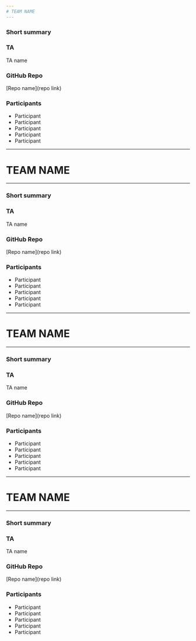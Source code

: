 ```yaml
---
# TEAM NAME
---
```


### Short summary

### TA
TA name  

### GitHub Repo
[Repo name](repo link)

### Participants  
 - Participant
 - Participant
 - Participant
 - Participant
 - Participant


---
# TEAM NAME
---

### Short summary

### TA
TA name  

### GitHub Repo
[Repo name](repo link)

### Participants  
 - Participant
 - Participant
 - Participant
 - Participant
 - Participant


---
# TEAM NAME
---

### Short summary

### TA
TA name  

### GitHub Repo
[Repo name](repo link)

### Participants  
 - Participant
 - Participant
 - Participant
 - Participant
 - Participant

---
# TEAM NAME
---

### Short summary

### TA
TA name  

### GitHub Repo
[Repo name](repo link)

### Participants  
 - Participant
 - Participant
 - Participant
 - Participant
 - Participant






